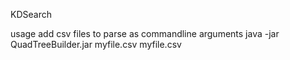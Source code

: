 KDSearch

usage add csv files to parse as commandline arguments java -jar QuadTreeBuilder.jar myfile.csv myfile.csv